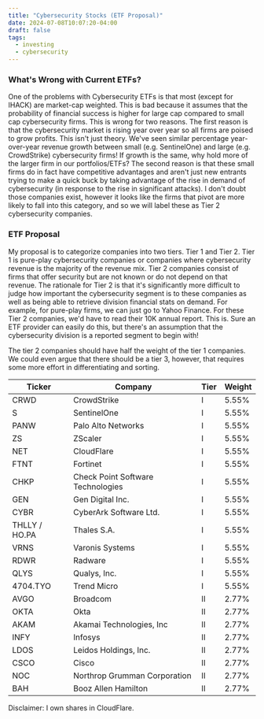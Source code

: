 ```yaml
---
title: "Cybersecurity Stocks (ETF Proposal)"
date: 2024-07-08T10:07:20-04:00
draft: false
tags:
  - investing
  - cybersecurity
---
```


### What's Wrong with Current ETFs?

One of the problems with Cybersecurity ETFs is that most (except for IHACK) are market-cap weighted. This is bad because it assumes that the probability of financial success is higher for large cap compared to small cap cybersecurity firms. This is wrong for two reasons. The first reason is that the cybersecurity market is rising year over year so all firms are poised to grow profits. This isn't just theory. We've seen similar percentage year-over-year revenue growth between small (e.g. SentinelOne) and large (e.g. CrowdStrike) cybersecurity firms! If growth is the same, why hold more of the larger firm in our portfolios/ETFs? The second reason is that these small firms do in fact have competitive advantages and aren't just new entrants trying to make a quick buck by taking advantage of the rise in demand of cybersecurity (in response to the rise in significant attacks). I don't doubt those companies exist, however it looks like the firms that pivot are more likely to fall into this category, and so we will label these as Tier 2 cybersecurity companies.

### ETF Proposal

My proposal is to categorize companies into two tiers. Tier 1 and Tier 2. Tier 1 is pure-play cybersecurity companies or companies where cybersecurity revenue is the majority of the revenue mix. Tier 2 companies consist of firms that offer security but are not known or do not depend on that revenue. The rationale for Tier 2 is that it's significantly more difficult to judge how important the cybersecurity segment is to these companies as well as being able to retrieve division financial stats on demand. For example, for pure-play firms, we can just go to Yahoo Finance. For these Tier 2 companies, we'd have to read their 10K annual report. This is. Sure an ETF provider can easily do this, but there's an assumption that the cybersecurity division is a reported segment to begin with!

The tier 2 companies should have half the weight of the tier 1 companies. We could even argue that there should be a tier 3, however, that requires some more effort in differentiating and sorting.

Ticker | Company | Tier | Weight
--- | --- | --- | ---
CRWD | CrowdStrike | I | 5.55%
S | SentinelOne | I | 5.55%
PANW | Palo Alto Networks | I | 5.55%
ZS | ZScaler | I | 5.55%
NET | CloudFlare | I | 5.55%
FTNT | Fortinet | I | 5.55%
CHKP | Check Point Software Technologies | I | 5.55%
GEN | Gen Digital Inc. | I | 5.55%
CYBR | CyberArk Software Ltd. | I | 5.55%
THLLY / HO.PA | Thales S.A. | I | 5.55%
VRNS | Varonis Systems | I | 5.55%
RDWR | Radware | I | 5.55%
QLYS | Qualys, Inc. | I | 5.55%
4704.TYO | Trend Micro | I | 5.55%
AVGO | Broadcom | II | 2.77%
OKTA | Okta | II | 2.77%
AKAM | Akamai Technologies, Inc | II | 2.77%
INFY | Infosys | II | 2.77%
LDOS | Leidos Holdings, Inc. | II | 2.77%
CSCO | Cisco | II | 2.77%
NOC | Northrop Grumman Corporation | II | 2.77%
BAH | Booz Allen Hamilton | II | 2.77%

Disclaimer: I own shares in CloudFlare.
